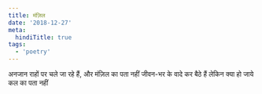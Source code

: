 ```yaml
---
title: मंज़िल
date: '2018-12-27'
meta:
  hindiTitle: true
tags:
  - 'poetry'
---
```


अनजान राहों पर चले जा रहे हैं,
और मंज़िल का पता नहीं
जीवन-भर के वादे कर बैठे हैं
लेकिन क्या हो जाये कल का पता नहीं
